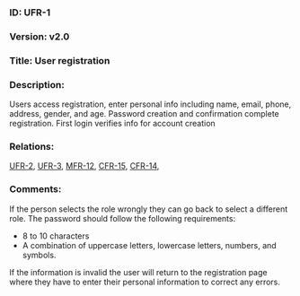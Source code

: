 ### ID: UFR-1

### Version: v2.0
 
### Title: User registration
  
### Description: 
Users access registration, enter personal info including name, email, phone, address, gender, and age. Password creation and confirmation complete registration. First login verifies info for account creation

### Relations: 
[UFR-2](https://github.com/carmensat/RECIPE-ROULETTE/blob/main/REQUIREMENTS/UFR-2.md), 
[UFR-3](https://github.com/carmensat/RECIPE-ROULETTE/blob/main/REQUIREMENTS/UFR-3.md), 
[MFR-12](https://github.com/carmensat/RECIPE-ROULETTE/blob/main/REQUIREMENTS/MFR-12.md), 
[CFR-15](https://github.com/carmensat/RECIPE-ROULETTE/blob/main/REQUIREMENTS/CFR-15.md), 
[CFR-14](https://github.com/carmensat/RECIPE-ROULETTE/blob/main/REQUIREMENTS/CFR-14.md), 

### Comments: 

If the person selects the role wrongly they can go back to select a different role. The password should follow the following requirements:
* 8 to 10 characters
* A combination of uppercase letters, lowercase letters, numbers, and symbols.

If the information is invalid the user will return to the registration page where they have to enter their personal information to correct any errors.
